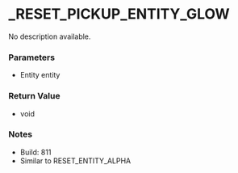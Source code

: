 # _RESET_PICKUP_ENTITY_GLOW

No description available.

### Parameters
* Entity entity

### Return Value
* void

### Notes
* Build: 811
* Similar to RESET_ENTITY_ALPHA

